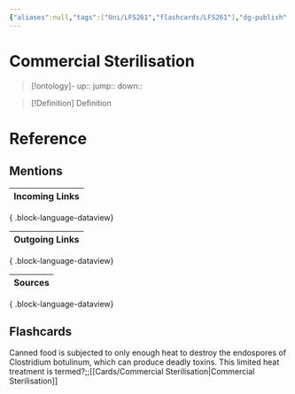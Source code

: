 ```yaml
---
{"aliases":null,"tags":["Uni/LFS261","flashcards/LFS261"],"dg-publish":true,"permalink":"/cards/commercial-sterilisation/","dgPassFrontmatter":true}
---
```


# Commercial Sterilisation

> [!ontology]-
> up:: 
> jump:: 
> down:: 

> [!Definition] Definition
> 

# Reference

## Mentions
| Incoming Links |
| -------------- |

{ .block-language-dataview}

| Outgoing Links |
| -------------- |

{ .block-language-dataview}

| Sources |
| ------- |

{ .block-language-dataview}

## Flashcards 

Canned food is subjected to only enough heat to destroy the endospores of Clostridium botulinum, which can produce deadly toxins. This limited heat treatment is termed?;;[[Cards/Commercial Sterilisation\|Commercial Sterilisation]]
<!--SR:!2024-04-19,3,250-->